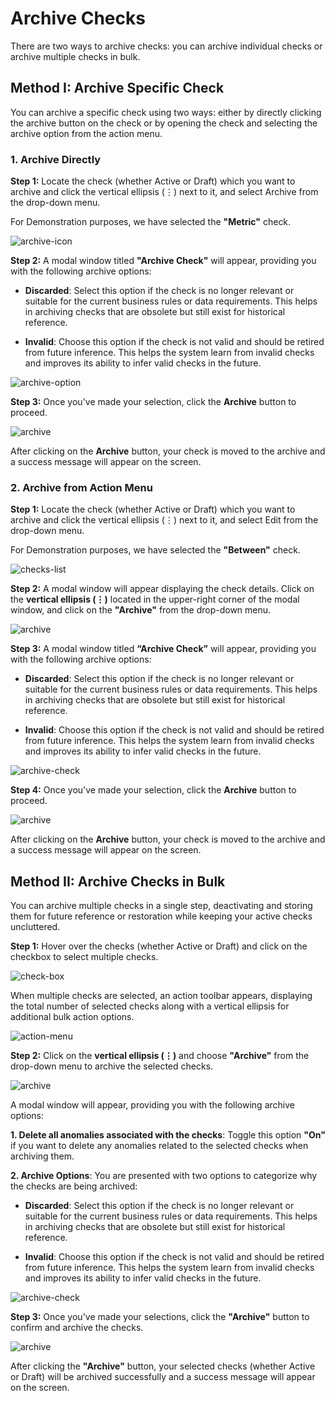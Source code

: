 # Archive Checks

There are two ways to archive checks: you can archive individual checks or archive multiple checks in bulk.

## Method I: Archive Specific Check

You can archive a specific check using two ways: either by directly clicking the archive button on the check or by opening the check and selecting the archive option from the action menu.

### 1. Archive Directly

**Step 1:** Locate the check (whether Active or Draft) which you want to archive and click the vertical ellipsis (⋮) next to it, and select Archive from the drop-down menu.

For Demonstration purposes, we have selected the **"Metric"** check.

![archive-icon](../assets/datastore-checks/archive-check/archive-icon-light-30.png)

**Step 2:** A modal window titled **"Archive Check"** will appear, providing you with the following archive options:

* **Discarded**: Select this option if the check is no longer relevant or suitable for the current business rules or data requirements. This helps in archiving checks that are obsolete but still exist for historical reference.

* **Invalid**: Choose this option if the check is not valid and should be retired from future inference. This helps the system learn from invalid checks and improves its ability to infer valid checks in the future.

![archive-option](../assets/datastore-checks/archive-check/archive-option-light-31.png)

**Step 3:** Once you've made your selection, click the **Archive** button to proceed.

![archive](../assets/datastore-checks/archive-check/archive-light-32.png)

After clicking on the **Archive** button, your check is moved to the archive and a success message will appear on the screen.

### 2. Archive from Action Menu

**Step 1:** Locate the check (whether Active or Draft) which you want to archive and click the vertical ellipsis (⋮) next to it, and select Edit from the drop-down menu.

For Demonstration purposes, we have selected the **"Between"** check.

![checks-list](../assets/datastore-checks/archive-check/checks-list-light-34.png)

**Step 2:** A modal window will appear displaying the check details. Click on the **vertical ellipsis (⋮)** located in the upper-right corner of the modal window, and click on the **"Archive"** from the drop-down menu. 

![archive](../assets/datastore-checks/archive-check/archive-light-35.png)

**Step 3:** A modal window titled **“Archive Check”** will appear, providing you with the following archive options:

* **Discarded**: Select this option if the check is no longer relevant or suitable for the current business rules or data requirements. This helps in archiving checks that are obsolete but still exist for historical reference.

* **Invalid**: Choose this option if the check is not valid and should be retired from future inference. This helps the system learn from invalid checks and improves its ability to infer valid checks in the future.

![archive-check](../assets/datastore-checks/archive-check/archive-check-light-36.png)

**Step 4:** Once you've made your selection, click the **Archive** button to proceed.

![archive](../assets/datastore-checks/archive-check/archive-light-37.png)

After clicking on the **Archive** button, your check is moved to the archive and a success message will appear on the screen.

## Method II: Archive Checks in Bulk

You can archive multiple checks in a single step, deactivating and storing them for future reference or restoration while keeping your active checks uncluttered.

**Step 1:** Hover over the checks (whether Active or Draft) and click on the checkbox to select multiple checks.

![check-box](../assets/datastore-checks/archive-check/edit-check-light-59.png)

When multiple checks are selected, an action toolbar appears, displaying the total number of selected checks along with a vertical ellipsis for additional bulk action options.

![action-menu](../assets/datastore-checks/archive-check/action-menu-light-40.png)

**Step 2:** Click on the **vertical ellipsis (⋮)** and choose **"Archive"** from the drop-down menu to archive the selected checks.

![archive](../assets/datastore-checks/archive-check/archive-light-41.png)

A modal window will appear, providing you with the following archive options:

**1. Delete all anomalies associated with the checks**: Toggle this option **"On"** if you want to delete any anomalies related to the selected checks when archiving them.

**2. Archive Options**: You are presented with two options to categorize why the checks are being archived:

* **Discarded**: Select this option if the check is no longer relevant or suitable for the current business rules or data requirements. This helps in archiving checks that are obsolete but still exist for historical reference.

* **Invalid**: Choose this option if the check is not valid and should be retired from future inference. This helps the system learn from invalid checks and improves its ability to infer valid checks in the future.

![archive-check](../assets/datastore-checks/archive-check/archive-check-light-42.png)

**Step 3:** Once you've made your selections, click the **"Archive"** button to confirm and archive the checks.  

![archive](../assets/datastore-checks/archive-check/archive-light-43.png)

After clicking the **"Archive"** button, your selected checks (whether Active or Draft) will be archived successfully and a success message will appear on the screen.